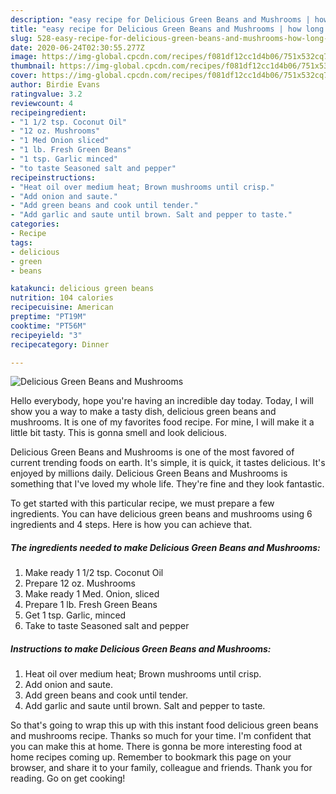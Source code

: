 ```yaml
---
description: "easy recipe for Delicious Green Beans and Mushrooms | how long to fry Delicious Green Beans and Mushrooms"
title: "easy recipe for Delicious Green Beans and Mushrooms | how long to fry Delicious Green Beans and Mushrooms"
slug: 528-easy-recipe-for-delicious-green-beans-and-mushrooms-how-long-to-fry-delicious-green-beans-and-mushrooms
date: 2020-06-24T02:30:55.277Z
image: https://img-global.cpcdn.com/recipes/f081df12cc1d4b06/751x532cq70/delicious-green-beans-and-mushrooms-recipe-main-photo.jpg
thumbnail: https://img-global.cpcdn.com/recipes/f081df12cc1d4b06/751x532cq70/delicious-green-beans-and-mushrooms-recipe-main-photo.jpg
cover: https://img-global.cpcdn.com/recipes/f081df12cc1d4b06/751x532cq70/delicious-green-beans-and-mushrooms-recipe-main-photo.jpg
author: Birdie Evans
ratingvalue: 3.2
reviewcount: 4
recipeingredient:
- "1 1/2 tsp. Coconut Oil"
- "12 oz. Mushrooms"
- "1 Med Onion sliced"
- "1 lb. Fresh Green Beans"
- "1 tsp. Garlic minced"
- "to taste Seasoned salt and pepper"
recipeinstructions:
- "Heat oil over medium heat; Brown mushrooms until crisp."
- "Add onion and saute."
- "Add green beans and cook until tender."
- "Add garlic and saute until brown. Salt and pepper to taste."
categories:
- Recipe
tags:
- delicious
- green
- beans

katakunci: delicious green beans 
nutrition: 104 calories
recipecuisine: American
preptime: "PT19M"
cooktime: "PT56M"
recipeyield: "3"
recipecategory: Dinner

---
```



![Delicious Green Beans and Mushrooms](https://img-global.cpcdn.com/recipes/f081df12cc1d4b06/751x532cq70/delicious-green-beans-and-mushrooms-recipe-main-photo.jpg)

Hello everybody, hope you're having an incredible day today. Today, I will show you a way to make a tasty dish, delicious green beans and mushrooms. It is one of my favorites food recipe. For mine, I will make it a little bit tasty. This is gonna smell and look delicious.



Delicious Green Beans and Mushrooms is one of the most favored of current trending foods on earth. It's simple, it is quick, it tastes delicious. It's enjoyed by millions daily. Delicious Green Beans and Mushrooms is something that I've loved my whole life. They're fine and they look fantastic.


To get started with this particular recipe, we must prepare a few ingredients. You can have delicious green beans and mushrooms using 6 ingredients and 4 steps. Here is how you can achieve that.

<!--inarticleads1-->

##### The ingredients needed to make Delicious Green Beans and Mushrooms:

1. Make ready 1 1/2 tsp. Coconut Oil
1. Prepare 12 oz. Mushrooms
1. Make ready 1 Med. Onion, sliced
1. Prepare 1 lb. Fresh Green Beans
1. Get 1 tsp. Garlic, minced
1. Take to taste Seasoned salt and pepper




<!--inarticleads2-->

##### Instructions to make Delicious Green Beans and Mushrooms:

1. Heat oil over medium heat; Brown mushrooms until crisp.
1. Add onion and saute.
1. Add green beans and cook until tender.
1. Add garlic and saute until brown. Salt and pepper to taste.




So that's going to wrap this up with this instant food delicious green beans and mushrooms recipe. Thanks so much for your time. I'm confident that you can make this at home. There is gonna be more interesting food at home recipes coming up. Remember to bookmark this page on your browser, and share it to your family, colleague and friends. Thank you for reading. Go on get cooking!

